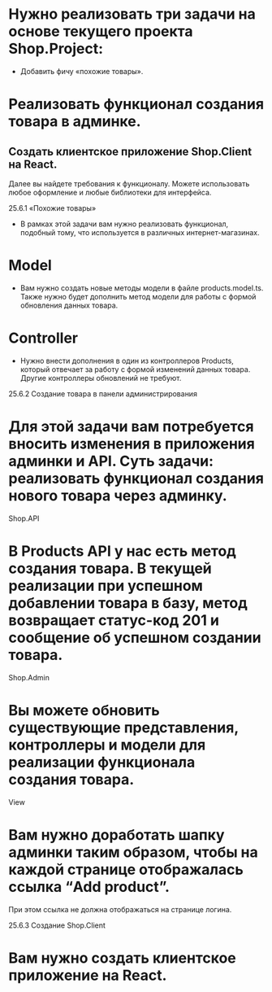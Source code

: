 # Нужно реализовать три задачи на основе текущего проекта Shop.Project:

* Добавить фичу «похожие товары».
  
# Реализовать функционал создания товара в админке.  

## Создать клиентское приложение Shop.Client на React.
Далее вы найдете требования к функционалу. Можете использовать любое оформление и любые библиотеки для интерфейса.

25.6.1 «Похожие товары»
* В рамках этой задачи вам нужно реализовать функционал, подобный тому, что используется в различных интернет-магазинах.
# Model

* Вам нужно создать новые методы модели в файле products.model.ts. Также нужно будет дополнить метод модели для работы с формой обновления данных товара.
# Controller

* Нужно внести дополнения в один из контроллеров Products, который отвечает за работу с формой изменений данных товара. Другие контроллеры обновлений не требуют.


25.6.2 Создание товара в панели администрирования
# Для этой задачи вам потребуется вносить изменения в приложения админки и API. Суть задачи: реализовать функционал создания нового товара через админку.

Shop.API
# В Products API у нас есть метод создания товара. В текущей реализации при успешном добавлении товара в базу, метод возвращает статус-код 201 и сообщение об успешном создании товара.

Shop.Admin
# Вы можете обновить существующие представления, контроллеры и модели для реализации функционала создания товара.

View
# Вам нужно доработать шапку админки таким образом, чтобы на каждой странице отображалась ссылка “Add product”.

При этом ссылка не должна отображаться на странице логина.

25.6.3 Создание Shop.Client
# Вам нужно создать клиентское приложение на React.
